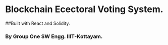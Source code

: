 # Blockchain Ecectoral Voting System.

##Built with React and Solidity.

### By Group One SW Engg. IIIT-Kottayam.
